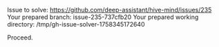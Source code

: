 Issue to solve: https://github.com/deep-assistant/hive-mind/issues/235
Your prepared branch: issue-235-737cfb20
Your prepared working directory: /tmp/gh-issue-solver-1758345172640

Proceed.